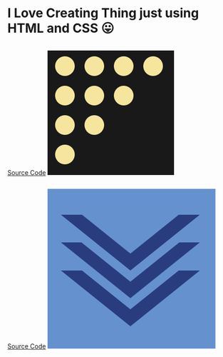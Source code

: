 # I Love Creating Thing just using HTML and CSS 😛

<div style="display:flex;flex-direction:column;">

[Source Code](https://codepen.io/annb161/pen/WNJpwEp)
![Display](https://github.com/thaian161/CSS-battle/blob/main/docs/Battle%2019%20-%20Spacing.png)


[Source Code](https://codepen.io/annb161/pen/jOxBwwv)
![Display](https://github.com/thaian161/CSS-battle/blob/main/docs/Chevoron.png)

</div>